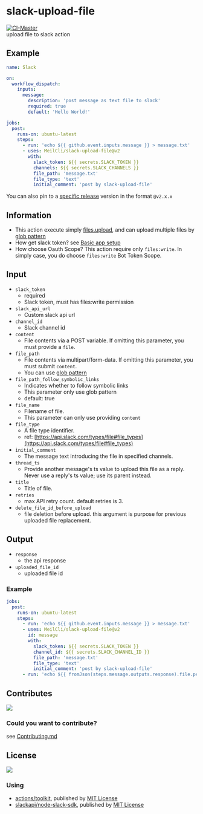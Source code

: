 # slack-upload-file
[![CI-Master](https://github.com/MeilCli/slack-upload-file/actions/workflows/ci-master.yml/badge.svg)](https://github.com/MeilCli/slack-upload-file/actions/workflows/ci-master.yml)  
upload file to slack action

## Example
```yaml
name: Slack

on:
  workflow_dispatch:
    inputs:
      message: 
        description: 'post message as text file to slack'
        required: true
        default: 'Hello World!'

jobs:
  post:
    runs-on: ubuntu-latest
    steps:
      - run: 'echo ${{ github.event.inputs.message }} > message.txt'
      - uses: MeilCli/slack-upload-file@v2
        with:
          slack_token: ${{ secrets.SLACK_TOKEN }}
          channels: ${{ secrets.SLACK_CHANNELS }}
          file_path: 'message.txt'
          file_type: 'text'
          initial_comment: 'post by slack-upload-file'
```
You can also pin to a [specific release](https://github.com/MeilCli/slack-upload-file/releases) version in the format `@v2.x.x`

## Information
- This action execute simply [files.upload](https://api.slack.com/methods/files.upload), and can upload multiple files by [glob pattern](https://github.com/actions/toolkit/tree/main/packages/glob#patterns)
- How get slack token? see [Basic app setup](https://api.slack.com/authentication/basics)
- How choose Oauth Scope? This action require only `files:write`. In simply case, you do choose `files:write` Bot Token Scope.

## Input
- `slack_token`
  - required
  - Slack token, must has files:write permission
- `slack_api_url`
  - Custom slack api url
- `channel_id`
  - Slack channel id
- `content`
  - File contents via a POST variable. If omitting this parameter, you must provide a `file`.
- `file_path`
  - File contents via multipart/form-data. If omitting this parameter, you must submit `content`.
  - You can use [glob pattern](https://github.com/actions/toolkit/tree/main/packages/glob#patterns)
- `file_path_follow_symbolic_links`
  - Indicates whether to follow symbolic links
  - This parameter only use glob pattern
  - default: true
- `file_name`
  - Filename of file.
  - This parameter can only use providing `content`
- `file_type`
  - A file type identifier.
  - ref: [https://api.slack.com/types/file#file_types](https://api.slack.com/types/file#file_types)
- `initial_comment`
  - The message text introducing the file in specified channels.
- `thread_ts`
  - Provide another message's ts value to upload this file as a reply. Never use a reply's ts value; use its parent instead.
- `title`
  - Title of file.
- `retries`
  - max API retry count. default retries is 3.
- `delete_file_id_before_upload`
  - file deletion before upload. this argument is purpose for previous uploaded file replacement.

## Output
- `response`
  - the api response
- `uploaded_file_id`
  - uploaded file id

### Example
```yaml
jobs:
  post:
    runs-on: ubuntu-latest
    steps:
      - run: 'echo ${{ github.event.inputs.message }} > message.txt'
      - uses: MeilCli/slack-upload-file@v2
        id: message
        with:
          slack_token: ${{ secrets.SLACK_TOKEN }}
          channel_id: ${{ secrets.SLACK_CHANNEL_ID }}
          file_path: 'message.txt'
          file_type: 'text'
          initial_comment: 'post by slack-upload-file'
      - run: 'echo ${{ fromJson(steps.message.outputs.response).file.permalink }}'
```

## Contributes
[<img src="https://gist.github.com/MeilCli/9851a2980ae568e93042315ec2b43588/raw/859ead0ea54e1a8e943b575937bdc0e3c54bf0ac/metrics_contributors.svg">](https://github.com/MeilCli/slack-upload-file/graphs/contributors)

### Could you want to contribute?
see [Contributing.md](./.github/CONTRIBUTING.md)

## License
[<img src="https://gist.github.com/MeilCli/9851a2980ae568e93042315ec2b43588/raw/859ead0ea54e1a8e943b575937bdc0e3c54bf0ac/metrics_licenses.svg">](LICENSE.txt)

### Using
- [actions/toolkit](https://github.com/actions/toolkit), published by [MIT License](https://github.com/actions/toolkit/blob/master/LICENSE.md)
- [slackapi/node-slack-sdk](https://github.com/slackapi/node-slack-sdk), published by [MIT License](https://github.com/slackapi/node-slack-sdk/blob/main/LICENSE)
